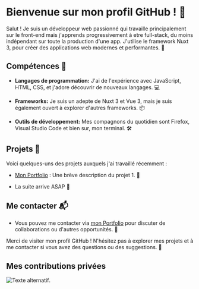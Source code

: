 # Bienvenue sur mon profil GitHub ! 👋

Salut ! Je suis un développeur web passionné qui travaille principalement sur le front-end mais j'apprends progressivement à etre full-stack, du moins indépendant sur toute la production d'une app. J'utilise le framework Nuxt 3, pour créer des applications web modernes et performantes. 🚀

## Compétences 💼

- **Langages de programmation:** J'ai de l'expérience avec JavaScript, HTML, CSS, et j'adore découvrir de nouveaux langages. 💻

- **Frameworks:** Je suis un adepte de Nuxt 3 et Vue 3, mais je suis également ouvert à explorer d'autres frameworks. 📦

- **Outils de développement:** Mes compagnons du quotidien sont Firefox, Visual Studio Code et bien sur, mon terminal. 🛠️

## Projets 📁

Voici quelques-uns des projets auxquels j'ai travaillé récemment :

- [Mon Portfolio](https://github.com/jules-contact/jules-frontend) : Une brève description du projet 1. 🌟
  
- La suite arrive ASAP 🚧

## Me contacter 📬

- Vous pouvez me contacter via [mon Portfolio](https://jules.contact) pour discuter de collaborations ou d'autres opportunités. 💌

Merci de visiter mon profil GitHub ! N'hésitez pas à explorer mes projets et à me contacter si vous avez des questions ou des suggestions. 🙌


## Mes contributions privées 

![Texte alternatif](https://api.jules.contact/assets/652322c5-ffad-45d5-95e0-a3357f817e38?width=1200&quality=90).
